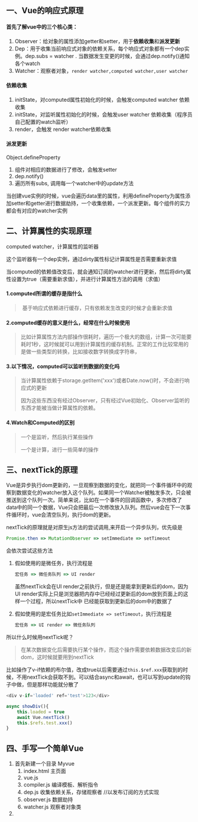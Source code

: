 ## 一、Vue的响应式原理

#### 首先了解vue中的三个核心类：

1. Observer：给对象的属性添加getter和setter，用于**依赖收集**和**派发更新**
2. Dep：用于收集当前响应式对象的依赖关系，每个响应式对象都有一个dep实例。dep.subs = watcher . 当数据发生变更的时候，会通过dep.notify()通知各个watch
3. Watcher：观察者对象，`render watcher,computed watcher,user watcher`

#### 依赖收集

1. initState，对computed属性初始化的时候，会触发computed watcher 依赖收集 
2. initState，对监听属性初始化的时候，会触发user watcher 依赖收集（程序员自己配置的watch监听）
3. render，会触发 render watcher依赖收集

#### 派发更新

Object.defineProperty

1. 组件对相应的数据进行了修改，会触发setter
2. dep.notify()
3. 遍历所有subs, 调用每一个watcher中的update方法

当创建vue实例的时候，vue会遍历data里的属性，利用defineProperty为属性添加setter和getter进行数据劫持，一个收集依赖，一个派发更新。每个组件的实力都会有对应的watcher实例

## 二、计算属性的实现原理

computed watcher，计算属性的监听器

这个监听器有一个dep实例，通过dirty属性标记计算属性是否需要重新求值

当computed的依赖值改变后，就会通知订阅的watcher进行更新，然后将dirty属性设置为true（需要重新求值），并进行计算属性方法的调用（求值）

#### 1.computed所谓的缓存是指什么

> ​		基于响应式依赖进行缓存，只有依赖发生改变的时候才会重新求值

#### 2.computed缓存的意义是什么，经常在什么时候使用

> ​		比如计算属性方法内部操作很耗时，遍历一个极大的数组，计算一次可能要耗时1秒，这时候就可以用到计算属性的缓存机制。正常的工作比较常用的是做一些类型的转换，比如接收数字转换成字符串，

#### 3.以下情况，computed可以监听到数据的变化吗

>当计算属性依赖于storage.getItem('xxx')或者Date.now()时，不会进行响应式的更新
>
>因为这些东西没有经过Observer，只有经过Vue初始化、Observer监听的东西才能被当做计算属性的依赖。

#### 4.Watch和Computed的区别

>一个是监听，然后执行某些操作
>
>一个是计算，进行一些简单的操作

## 三、nextTick的原理

Vue是异步执行dom更新的，一旦观察到数据的变化，就把同一个事件循环中的观察到数据变化的watcher放入这个队列。如果同一个Watcher被触发多次，只会被推送到这个队列一次。简单来说，比如在一个事件的回调函数中，多次修改了data中的同一个数据，Vue只会把最后一次修改放入队列。然后vue会在下一次事件循环时，vue会清空队列，执行dom的更新。

nextTick的原理就是对原生js方法的尝试调用,来开启一个异步队列，优先级是

```js
Promise.then => MutationObserver => setImmediate => setTimeout
```

会依次尝试这些方法

1. 假如使用的是微任务，执行流程是

   ```js
   宏任务 => 微任务队列 => UI render
   ```

   虽然nextTick会在UI render之前执行，但是还是能拿到更新后的dom，因为UI render实际上只是浏览器把内存中已经经过更新后的dom放到页面上的这样一个过程，所以nextTick中 已经能获取到更新后的dom中的数据了

2. 假如使用的是宏任务比如`setImmediate => setTimeout`，执行流程是

   ```js
   宏任务 => UI render => 微任务队列
   ```

所以什么时候用nextTick呢？

>在某次数据变化后需要执行某个操作，而这个操作需要依赖数据改变后的新dom，这时候就要用到nextTick

比如操作了v-if依赖的布尔值，改成true以后需要通过`this.$ref.xxx`获取到的时候，不用nextTick会获取不到。可以结合async和await，也可以写到update的钩子中做，但是那样功能就分散了

```js
<div v-if='loaded' ref='test'>123</div>

async showDiv(){
    this.loaded = true
    await Vue.nextTick()
    this.$refs.test.xxx()
}
```

## 四、手写一个简单Vue

1. 首先新建一个目录 Myvue
   1. index.html 主页面
   2. vue.js
   3. compiler.js   编译模板、解析指令
   4. dep.js  收集依赖关系，存储观察者   //以发布订阅的方式实现
   5. observer.js 数据劫持
   6. watcher.js 观察者对象类
2. 
